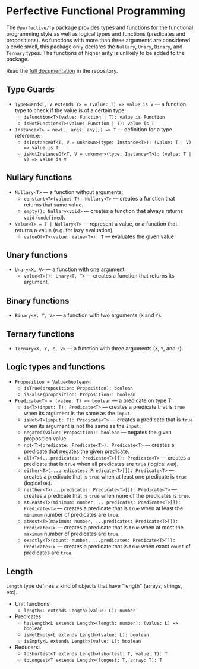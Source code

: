 # Perfective Functional Programming

The `@perfective/fp` package provides types and functions for the functional programming style
as well as logical types and functions (predicates and propositions).
As functions with more than three arguments are considered a code smell,
this package only declares the `Nullary`, `Unary`, `Binary`, and `Ternary` types.
The functions of higher arity is unlikely to be added to the package.

Read the [full documentation](https://github.com/perfective/js/blob/master/packages/fp/README.adoc) 
in the repository.

## Type Guards

* `TypeGuard<T, V extends T> = (value: T) => value is V`
— a function type to check if the value is of a certain type:
    * `isFunction<T>(value: Function | T): value is Function`
    * `isNotFunction<T>(value: Function | T): value is T`
* `Instance<T> = new(...args: any[]) => T`
— definition for a type reference:
    * `isInstanceOf<T, V = unknown>(type: Instance<T>): (value: T | V) => value is T`
    * `isNotInstanceOf<T, V = unknown>(type: Instance<T>): (value: T | V) => value is V`

## Nullary functions

* `Nullary<T>`
— a function without arguments:
    * `constant<T>(value: T): Nullary<T>`
    — creates a function that returns that same value.
    * `empty(): Nullary<void>`
    — creates a function that always returns `void` (`undefined`).
* `Value<T> = T | Nullary<T>`
— represent a value, or a function that returns a value
(e.g. for lazy evaluation).
    * `valueOf<T>(value: Value<T>): T`
    — evaluates the given value.

## Unary functions

* `Unary<X, V>`
— a function with one argument:
    * `value<T>(): Unary<T, T>`
— creates a function that returns its argument.

## Binary functions

* `Binary<X, Y, V>`
— a function with two arguments (`X` and `Y`).

## Ternary functions

* `Ternary<X, Y, Z, V>`
— a function with three arguments (`X`, `Y`, and `Z`).

## Logic types and functions

* `Proposition = Value<boolean>`:
    * `isTrue(proposition: Proposition): boolean`
    * `isFalse(proposition: Proposition): boolean`
* `Predicate<T> = (value: T) => boolean`
— a predicate on type T:
    * `is<T>(input: T): Predicate<T>`
    — creates a predicate that is `true` when its argument is the same as the `input`.
    * `isNot<T>(input: T): Predicate<T>`
    — creates a predicate that is `true` when its argument is not the same as the `input`.
    * `negated(value: Proposition): boolean`
    — negates the given proposition value.
    * `not<T>(predicate: Predicate<T>): Predicate<T>`
    — creates a predicate that negates the given predicate.
    * `all<T>(...predicates: Predicate<T>[]): Predicate<T>`
    — creates a predicate that is `true` when all predicates are `true` (logical `AND`).
    * `either<T>(...predicates: Predicate<T>[]): Predicate<T>`
    — creates a predicate that is `true` when at least one predicate is `true` (logical `OR`).
    * `neither<T>(...predicates: Predicate<T>[]): Predicate<T>`
    — creates a predicate that is `true` when none of the predicates is `true`.
    * `atLeast<T>(minimum: number, ...predicates: Predicate<T>[]): Predicate<T>`
    — creates a predicate that is `true` when at least the `minimum` number of predicates are `true`.
    * `atMost<T>(maximum: number, ...predicates: Predicate<T>[]): Predicate<T>`
    — creates a predicate that is `true` when at most the `maximum` number of predicates are `true`.
    * `exactly<T>(count: number, ...predicates: Predicate<T>[]): Predicate<T>`
    — creates a predicate that is `true` when exact `count` of predicates are `true`.

## Length

`Length` type defines a kind of objects that have "length" (arrays, strings, etc).

* Unit functions:
    * `length<L extends Length>(value: L): number`
* Predicates:
    * `hasLength<L extends Length>(length: number): (value: L) => boolean`
    * `isNotEmpty<L extends Length>(value: L): boolean`
    * `isEmpty<L extends Length>(value: L): boolean`
* Reducers:
    * `toShortest<T extends Length>(shortest: T, value: T): T`
    * `toLongest<T extends Length>(longest: T, array: T): T`
